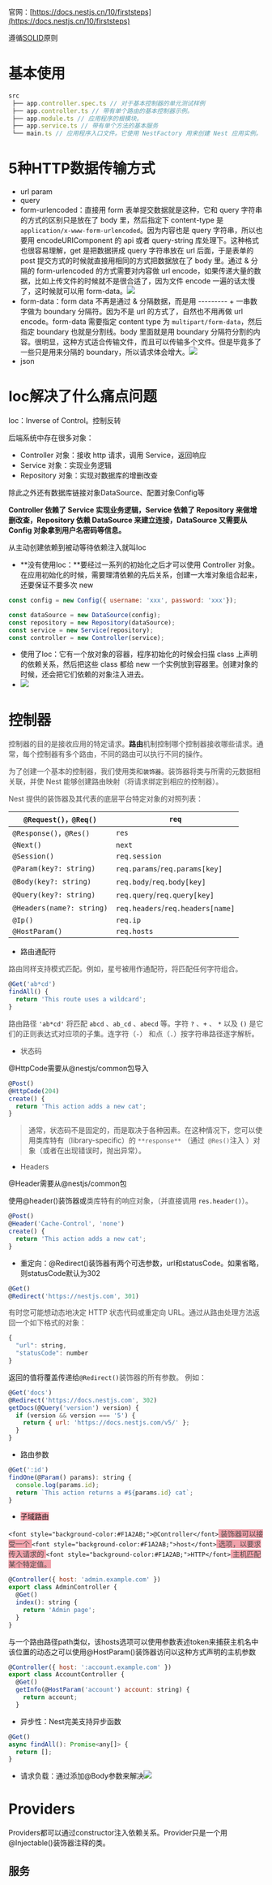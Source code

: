 官网：[https://docs.nestjs.cn/10/firststeps](https://docs.nestjs.cn/10/firststeps)

遵循[SOLID](https://zh.wikipedia.org/wiki/SOLID_(%E9%9D%A2%E5%90%91%E5%AF%B9%E8%B1%A1%E8%AE%BE%E8%AE%A1))原则

# 基本使用
```javascript
src
 ├── app.controller.spec.ts // 对于基本控制器的单元测试样例
 ├── app.controller.ts // 带有单个路由的基本控制器示例。
 ├── app.module.ts // 应用程序的根模块。
 ├── app.service.ts // 带有单个方法的基本服务
 └── main.ts // 应用程序入口文件。它使用 NestFactory 用来创建 Nest 应用实例。
```

# 5种HTTP数据传输方式
+ url param
+ query
+ form-urlencoded：直接用 form 表单提交数据就是这种，它和 query 字符串的方式的区别只是放在了 body 里，然后指定下 content-type 是 `application/x-www-form-urlencoded`。因为内容也是 query 字符串，所以也要用 encodeURIComponent 的 api 或者 query-string 库处理下。这种格式也很容易理解，get 是把数据拼成 query 字符串放在 url 后面，于是表单的 post 提交方式的时候就直接用相同的方式把数据放在了 body 里。通过 & 分隔的 form-urlencoded 的方式需要对内容做 url encode，如果传递大量的数据，比如上传文件的时候就不是很合适了，因为文件 encode 一遍的话太慢了，这时候就可以用 form-data。![](https://cdn.nlark.com/yuque/0/2024/png/2366100/1733227207861-642735e6-4f0d-4eb7-a73a-613466adf42a.png)
+ form-data：form data 不再是通过 & 分隔数据，而是用 --------- + 一串数字做为 boundary 分隔符。因为不是 url 的方式了，自然也不用再做 url encode。form-data 需要指定 content type 为 `multipart/form-data`，然后指定 boundary 也就是分割线。body 里面就是用 boundary 分隔符分割的内容。很明显，这种方式适合传输文件，而且可以传输多个文件。但是毕竟多了一些只是用来分隔的 boundary，所以请求体会增大。![](https://cdn.nlark.com/yuque/0/2024/png/2366100/1733227297227-54735771-2d03-45e3-82d3-cac9f622e7a8.png)
+ json

# Ioc解决了什么痛点问题
Ioc：Inverse of Control。控制反转

后端系统中存在很多对象：

+ Controller 对象：接收 http 请求，调用 Service，返回响应
+ Service 对象：实现业务逻辑
+ Repository 对象：实现对数据库的增删改查

除此之外还有数据库链接对象DataSource、配置对象Config等

**Controller 依赖了 Service 实现业务逻辑，Service 依赖了 Repository 来做增删改查，Repository 依赖 DataSource 来建立连接，DataSource 又需要从 Config 对象拿到用户名密码等信息。**

从主动创建依赖到被动等待依赖注入就叫Ioc

+ **没有使用Ioc：**要经过一系列的初始化之后才可以使用 Controller 对象。在应用初始化的时候，需要理清依赖的先后关系，创建一大堆对象组合起来，还要保证不要多次 new

```javascript
const config = new Config({ username: 'xxx', password: 'xxx'});

const dataSource = new DataSource(config);
const repository = new Repository(dataSource);
const service = new Service(repository);
const controller = new Controller(service);
```

+ 使用了Ioc：它有一个放对象的容器，程序初始化的时候会扫描 class 上声明的依赖关系，然后把这些 class 都给 new 一个实例放到容器里。创建对象的时候，还会把它们依赖的对象注入进去。
+ ![](https://cdn.nlark.com/yuque/0/2024/png/2366100/1734596870355-b78da089-4407-4701-90f9-8ca3bad16d5a.png)

# 控制器
<font style="color:rgb(77, 77, 77);">控制器的目的是接收应用的特定请求。</font>**路由**<font style="color:rgb(77, 77, 77);">机制控制哪个控制器接收哪些请求。通常，每个控制器有多个路由，不同的路由可以执行不同的操作。</font>

<font style="color:rgb(77, 77, 77);">为了创建一个基本的控制器，我们使用类和</font>`装饰器`<font style="color:rgb(77, 77, 77);">。装饰器将类与所需的元数据相关联，并使 Nest 能够创建路由映射（将请求绑定到相应的控制器）。</font>

<font style="color:rgb(77, 77, 77);">Nest 提供的装饰器及其代表的底层平台特定对象的对照列表：</font>

| `@Request()，@Req()` | `req` |
| --- | --- |
| `@Response()，@Res()` | `res` |
| `@Next()` | `next` |
| `@Session()` | `req.session` |
| `@Param(key?: string)` | `req.params`<font style="color:rgb(77, 77, 77);">/</font>`req.params[key]` |
| `@Body(key?: string)` | `req.body`<font style="color:rgb(77, 77, 77);">/</font>`req.body[key]` |
| `@Query(key?: string)` | `req.query`<font style="color:rgb(77, 77, 77);">/</font>`req.query[key]` |
| `@Headers(name?: string)` | `req.headers`<font style="color:rgb(77, 77, 77);">/</font>`req.headers[name]` |
| `@Ip()` | `req.ip` |
| `@HostParam()` | `req.hosts` |


+ 路由通配符

<font style="color:rgb(77, 77, 77);">路由同样支持模式匹配。例如，星号被用作通配符，将匹配任何字符组合。</font>

```javascript
@Get('ab*cd')
findAll() {
  return 'This route uses a wildcard';
}
```

<font style="color:rgb(77, 77, 77);">路由路径 </font>`'ab*cd'`<font style="color:rgb(77, 77, 77);"> 将匹配 </font>`abcd`<font style="color:rgb(77, 77, 77);"> 、</font>`ab_cd`<font style="color:rgb(77, 77, 77);"> 、</font>`abecd`<font style="color:rgb(77, 77, 77);"> 等。字符 </font>`?`<font style="color:rgb(77, 77, 77);"> 、</font>`+`<font style="color:rgb(77, 77, 77);"> 、 </font>`*`<font style="color:rgb(77, 77, 77);"> 以及 </font>`()`<font style="color:rgb(77, 77, 77);"> 是它们的正则表达式对应项的子集。连字符（</font>`-`<font style="color:rgb(77, 77, 77);">） 和点（</font>`.`<font style="color:rgb(77, 77, 77);">）按字符串路径逐字解析。</font>

+ <font style="color:rgb(77, 77, 77);">状态码</font>

@HttpCode需要从@nestjs/common包导入

```javascript
@Post()
@HttpCode(204)
create() {
  return 'This action adds a new cat';
}
```

> <font style="color:rgb(77, 77, 77);">通常，状态码不是固定的，而是取决于各种因素。在这种情况下，您可以使用类库特有（library-specific）的 </font>`**response**`<font style="color:rgb(77, 77, 77);"> （通过</font>` @Res()`<font style="color:rgb(77, 77, 77);">注入 ）对象（或者在出现错误时，抛出异常）。</font>
>

+ <font style="color:rgb(77, 77, 77);">Headers</font>

@Header需要从@nestjs/common包

使用@header()装饰器或<font style="color:rgb(77, 77, 77);">类库特有的响应对象，（并直接调用 </font>`res.header()`<font style="color:rgb(77, 77, 77);">）。</font>

```javascript
@Post()
@Header('Cache-Control', 'none')
create() {
  return 'This action adds a new cat';
}
```

+ 重定向：@Redirect()装饰器有两个可选参数，url和statusCode。如果省略，则statusCode默认为302

```javascript
@Get()
@Redirect('https://nestjs.com', 301)
```

<font style="color:rgb(77, 77, 77);">有时您可能想动态地决定 HTTP 状态代码或重定向 URL。通过从路由处理方法返回一个如下格式的对象：</font>

```javascript
{
  "url": string,
  "statusCode": number
}
```

返回的值将覆盖传递给`@Redirect()`<font style="color:rgb(77, 77, 77);">装饰器的所有参数。 例如：</font>

```javascript
@Get('docs')
@Redirect('https://docs.nestjs.com', 302)
getDocs(@Query('version') version) {
  if (version && version === '5') {
    return { url: 'https://docs.nestjs.com/v5/' };
  }
}

```

+ 路由参数

```javascript
@Get(':id')
findOne(@Param() params): string {
  console.log(params.id);
  return `This action returns a #${params.id} cat`;
}

```

+ <font style="background-color:#F1A2AB;">子域路由</font>

`<font style="background-color:#F1A2AB;">@Controller</font>`<font style="color:rgb(77, 77, 77);background-color:#F1A2AB;"> 装饰器可以接受一个 </font>`<font style="background-color:#F1A2AB;">host</font>`<font style="color:rgb(77, 77, 77);background-color:#F1A2AB;"> 选项，以要求传入请求的 </font>`<font style="background-color:#F1A2AB;">HTTP</font>`<font style="color:rgb(77, 77, 77);background-color:#F1A2AB;"> 主机匹配某个特定值。</font>

```javascript
@Controller({ host: 'admin.example.com' })
export class AdminController {
  @Get()
  index(): string {
    return 'Admin page';
  }
}

```

与一个路由路径path类似，该hosts选项可以使用参数表述token来捕获主机名中该位置的动态之可以使用@HostParam()装饰器访问以这种方式声明的主机参数

```javascript
@Controller({ host: ':account.example.com' })
export class AccountController {
  @Get()
  getInfo(@HostParam('account') account: string) {
    return account;
  }

```

+ 异步性：Nest完美支持异步函数

```javascript
@Get()
async findAll(): Promise<any[]> {
  return [];
}

```

+ 请求负载：通过添加@Body参数来解决![](https://cdn.nlark.com/yuque/0/2024/png/2366100/1735464521722-72bffeb5-f422-41c6-9a01-dba39bd69995.png)

# Providers
Providers都可以通过constructor注入依赖关系。Provider只是一个用@Injectable()装饰器注释的类。

## 服务



